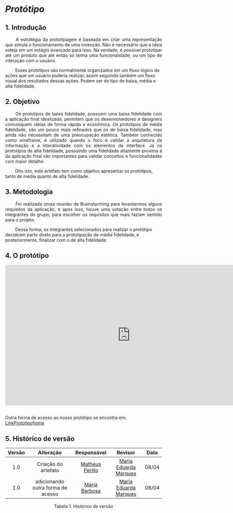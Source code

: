 # ***Protótipo***

## **1. Introdução**

<p align="justify">
&emsp;&emsp;
A estratégia da prototipagem é baseada em criar uma representação que simula o funcionamento de uma invenção. Não é necessário que a ideia esteja em um estágio avançado para isso. Na verdade, é possível prototipar até um produto que até então só tenha uma funcionalidade, ou um tipo de interação com o usuário.

&emsp;&emsp;
Esses protótipos são normalmente organizados em um fluxo lógico de ações que um usuário poderia realizar, assim seguindo também um fluxo visual dos resultados dessas ações. Podem ser do tipo de baixa, média e alta fidelidade.

</p>

## **2. Objetivo**

<p align="justify">
&emsp;&emsp;
Os prototipos de baixa fidelidade, possuem uma baixa fidelidade com a aplicação final idealizada, permitem que os desenvolvedores e designers comuniquem ideias de forma rápida e econômica. Os prototipos de média fidelidade, são um pouco mais refinados que os de baixa fidelidade, mas ainda não necessitam de uma preocupação estética. Também conhecido como wireframe, é utilizado quando o foco é validar a arquitetura da informação e a interatividade com os elementos da interface. Já os prototipos de alta fidelidade, possuindo uma fidelidade altamente proxima á da aplicação final são importantes para validar conceitos e funcionalidades com maior detalhe.

&emsp;&emsp;
Dito isto, este artefato tem como objetivo apresentar os protótipos, tanto de média quanto de alta fidelidade.

</p>

## **3. Metodologia**

<p align="justify">
&emsp;&emsp;
Foi realizada umaa reunião de Brainstorming para levantarmos alguns requisitos da aplicação, e após isso, houve uma votação entre todos os integrantes do grupo, para escolher os requisitos que mais faziam sentido para o projeto.

&emsp;&emsp;
Dessa forma, os integrantes selecionados para realizar o protótipo decidiram partir direto para a prototipação de média fidelidade, e posteriormente, finalizar com o de alta fidelidade.

</p>

## **4. O protótipo**

<iframe style="border: 1px solid rgba(0, 0, 0, 0.1);" width="800" height="450" src="https://www.figma.com/embed?embed_host=share&url=https%3A%2F%2Fwww.figma.com%2Ffile%2FDKVd7l0ODRA7lo3IimjKrS%2Fprototipo%3Ftype%3Ddesign%26node-id%3D0%253A1%26mode%3Ddesign%26t%3D082sdYIDdTA2eMmm-1" allowfullscreen></iframe>

<br>
<br>

Outra forma de acesso ao nosso protótipo se encontra em: [LinkPrototipofigma](https://www.figma.com/embed?embed_host=share&url=https%3A%2F%2Fwww.figma.com%2Ffile%2FDKVd7l0ODRA7lo3IimjKrS%2Fprototipo%3Ftype%3Ddesign%26node-id%3D0%253A1%26mode%3Ddesign%26t%3D082sdYIDdTA2eMmm-1)

## **5. Histórico de versão**

| Versão |      Alteração      |                      Responsável                       |                           Revisor                           | Data  |
| :----: | :-----------------: | :----------------------------------------------------: | :---------------------------------------------------------: | :---: |
|  1.0   | Criação do artefato | [ Matheus Perillo ](https://github.com/MatheusPerillo) | [Maria Eduarda Marques](https://github.com/eduardasmarques) | 08/04 |
|  1.0   | adicionando outra forma de acesso | [Maria Barbosa]([https://github.com/MatheusPerillo](https://github.com/Madu01)) | [Maria Eduarda Marques](https://github.com/eduardasmarques) | 08/04 |

<p align="center">Tabela 1. Histórico de versão </p>
